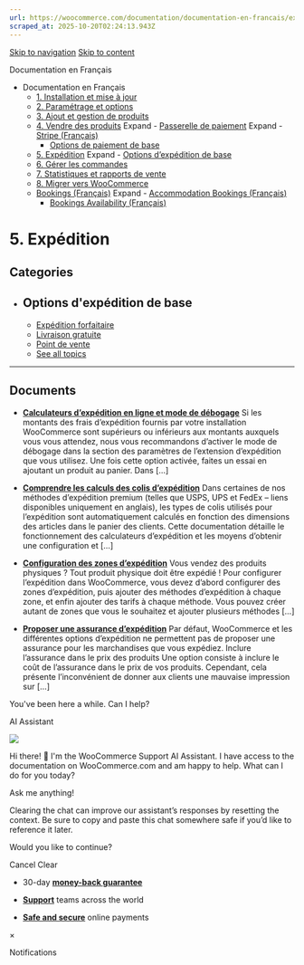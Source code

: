 ```yaml
---
url: https://woocommerce.com/documentation/documentation-en-francais/expedition
scraped_at: 2025-10-20T02:24:13.943Z
---
```


[Skip to navigation](https://woocommerce.com/documentation/documentation-en-francais/expedition/#main-navigation) [Skip to content](https://woocommerce.com/documentation/documentation-en-francais/expedition/#page)

Documentation en Français

- Documentation en Français
  - [1\. Installation et mise à jour](https://woocommerce.com/documentation/documentation-en-francais/installation-et-mise-a-jour/ "1. Installation et mise à jour")
  - [2\. Paramétrage et options](https://woocommerce.com/documentation/documentation-en-francais/parametrage-et-options/ "2. Paramétrage et options")
  - [3\. Ajout et gestion de produits](https://woocommerce.com/documentation/documentation-en-francais/3-ajout-et-gestion-de-produits/ "3. Ajout et gestion de produits")
  - [4\. Vendre des produits](https://woocommerce.com/documentation/documentation-en-francais/vendre-des-produits/ "4. Vendre des produits") Expand    - [Passerelle de paiement](https://woocommerce.com/documentation/documentation-en-francais/vendre-des-produits/passerelle-de-paiement/ "Passerelle de paiement") Expand      - [Stripe (Français)](https://woocommerce.com/documentation/documentation-en-francais/vendre-des-produits/passerelle-de-paiement/stripe-francais/ "Stripe (Français)")
    - [Options de paiement de base](https://woocommerce.com/documentation/documentation-en-francais/vendre-des-produits/options-de-paiement-de-base/ "Options de paiement de base")
  - [5\. Expédition](https://woocommerce.com/documentation/documentation-en-francais/expedition/ "5. Expédition") Expand    - [Options d’expédition de base](https://woocommerce.com/documentation/documentation-en-francais/expedition/options-dexpedition-de-base/ "Options d’expédition de base")
  - [6\. Gérer les commandes](https://woocommerce.com/documentation/documentation-en-francais/gerer-les-commandes/ "6. Gérer les commandes")
  - [7\. Statistiques et rapports de vente](https://woocommerce.com/documentation/documentation-en-francais/statistiques-et-rapports-de-vente/ "7. Statistiques et rapports de vente")
  - [8\. Migrer vers WooCommerce](https://woocommerce.com/documentation/documentation-en-francais/migrer-vers-woocommerce/ "8. Migrer vers WooCommerce")
  - [Bookings (Français)](https://woocommerce.com/documentation/documentation-en-francais/bookings-francais/ "Bookings (Français)") Expand    - [Accommodation Bookings (Français)](https://woocommerce.com/documentation/documentation-en-francais/bookings-francais/accommodation-bookings-francais/ "Accommodation Bookings (Français)")
    - [Bookings Availability (Français)](https://woocommerce.com/documentation/documentation-en-francais/bookings-francais/bookings-availability-francais/ "Bookings Availability (Français)")

# 5\. Expédition

## Categories

- ## Options d'expédition de base



  - [Expédition forfaitaire](https://woocommerce.com/document/expedition-forfaitaire/)
  - [Livraison gratuite](https://woocommerce.com/document/livraison-gratuite/)
  - [Point de vente](https://woocommerce.com/document/point-de-vente/)
  - [See all topics](https://woocommerce.com/documentation/documentation-en-francais/expedition/options-dexpedition-de-base/)

* * *

## Documents

- [**Calculateurs d’expédition en ligne et mode de débogage**](https://woocommerce.com/document/calculateurs-dexpedition-en-ligne-et-mode-de-debogage/)
Si les montants des frais d’expédition fournis par votre installation WooCommerce sont supérieurs ou inférieurs aux montants auxquels vous vous attendez, nous vous recommandons d’activer le mode de débogage dans la section des paramètres de l’extension d’expédition que vous utilisez. Une fois cette option activée, faites un essai en ajoutant un produit au panier. Dans \[…\]

- [**Comprendre les calculs des colis d’expédition**](https://woocommerce.com/document/comprendre-les-calculs-des-colis-dexpedition/)
Dans certaines de nos méthodes d’expédition premium (telles que USPS, UPS et FedEx – liens disponibles uniquement en anglais), les types de colis utilisés pour l’expédition sont automatiquement calculés en fonction des dimensions des articles dans le panier des clients. Cette documentation détaille le fonctionnement des calculateurs d’expédition et les moyens d’obtenir une configuration et \[…\]

- [**Configuration des zones d’expédition**](https://woocommerce.com/document/configuration-des-zones-dexpedition/)
Vous vendez des produits physiques ? Tout produit physique doit être expédié ! Pour configurer l’expédition dans WooCommerce, vous devez d’abord configurer des zones d’expédition, puis ajouter des méthodes d’expédition à chaque zone, et enfin ajouter des tarifs à chaque méthode. Vous pouvez créer autant de zones que vous le souhaitez et ajouter plusieurs méthodes \[…\]

- [**Proposer une assurance d’expédition**](https://woocommerce.com/document/proposer-une-assurance-dexpedition/)
Par défaut, WooCommerce et les différentes options d’expédition ne permettent pas de proposer une assurance pour les marchandises que vous expédiez. Inclure l’assurance dans le prix des produits Une option consiste à inclure le coût de l’assurance dans le prix de vos produits. Cependant, cela présente l’inconvénient de donner aux clients une mauvaise impression sur \[…\]


You've been here a while. Can I help?

AI Assistant

![](https://woocommerce.com/wp-content/themes/woo/images/svg/support-chat-bot-avatar.svg)

Hi there! 👋 I'm the WooCommerce Support AI Assistant. I have access to the documentation on WooCommerce.com and am happy to help. What can I do for you today?

Ask me anything!

Clearing the chat can improve our assistant’s responses by resetting the context. Be sure to copy and paste this chat somewhere safe if you’d like to reference it later.

Would you like to continue?

Cancel
Clear

- 30-day **[money-back guarantee](https://woocommerce.com/refund-policy/)**

- **[Support](https://woocommerce.com/docs/)**
teams across the world

- **[Safe and secure](https://woocommerce.com/products/woopayments/)**
online payments

×

Notifications